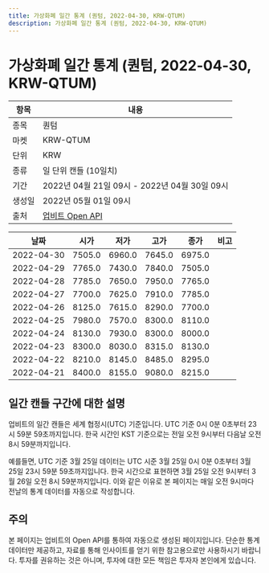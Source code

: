 ```yaml
---
title: 가상화폐 일간 통계 (퀀텀, 2022-04-30, KRW-QTUM)
description: 가상화폐 일간 통계 (퀀텀, 2022-04-30, KRW-QTUM)
---
```



가상화폐 일간 통계 (퀀텀, 2022-04-30, KRW-QTUM)
===

|항목|내용|
|--|--|
|종목|퀀텀|
|마켓|KRW-QTUM|
|단위|KRW|
|종류|일 단위 캔들 (10일치)|
|기간|2022년 04월 21일 09시 - 2022년 04월 30일 09시|
|생성일|2022년 05월 01일 09시|
|출처|[업비트 Open API](https://docs.upbit.com)|


|날짜|시가|저가|고가|종가|비고|
|--|--|--|--|--|--|
|2022-04-30|7505.0|6960.0|7645.0|6975.0|    |
|2022-04-29|7765.0|7430.0|7840.0|7505.0|    |
|2022-04-28|7785.0|7650.0|7950.0|7765.0|    |
|2022-04-27|7700.0|7625.0|7910.0|7785.0|    |
|2022-04-26|8125.0|7615.0|8290.0|7700.0|    |
|2022-04-25|7980.0|7570.0|8300.0|8110.0|    |
|2022-04-24|8130.0|7930.0|8300.0|8000.0|    |
|2022-04-23|8300.0|8030.0|8315.0|8130.0|    |
|2022-04-22|8210.0|8145.0|8485.0|8295.0|    |
|2022-04-21|8400.0|8155.0|9080.0|8215.0|    |


일간 캔들 구간에 대한 설명
---


업비트의 일간 캔들은 세계 협정시(UTC) 기준입니다. 
UTC 기준 0시 0분 0초부터 23시 59분 59초까지입니다. 
한국 시간인 KST 기준으로는 전일 오전 9시부터 다음날 오전 8시 59분까지입니다. 


예를들면, UTC 기준 3월 25일 데이터는 UTC 시준 3월 25일 0시 0분 0초부터 3월 25일 23시 59분 59초까지입니다. 
한국 시간으로 표현하면 3월 25일 오전 9시부터 3월 26일 오전 8시 59분까지입니다. 
이와 같은 이유로 본 페이지는 매일 오전 9시마다 전날의 통계 데이터를 자동으로 작성합니다. 


주의
---


본 페이지는 업비트의 Open API를 통하여 자동으로 생성된 페이지입니다. 
단순한 통계 데이터만 제공하고, 자료를 통해 인사이트를 얻기 위한 참고용으로만 사용하시기 바랍니다. 
투자를 권유하는 것은 아니며, 투자에 대한 모든 책임은 투자자 본인에게 있습니다. 
